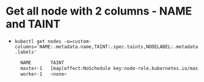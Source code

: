 # Get all node with 2 columns - NAME and TAINT
- `kubectl get nodes -o=custom-columns='NAME:.metadata.name,TAINT:.spec.taints,NODELABEL:.metadata.labels'`
  ```bash
    NAME       TAINT
    master-1   [map[effect:NoSchedule key:node-role.kubernetes.io/master]]
    worker-1   <none>
  ```
